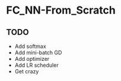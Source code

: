 # FC_NN-From_Scratch

## TODO
- Add softmax
- Add mini-batch GD
- Add optimizer
- Add LR scheduler
- Get crazy 